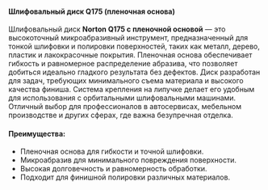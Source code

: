#### Шлифовальный диск Q175 (пленочная основа)

Шлифовальный диск **Norton Q175 с пленочной основой** — это высокоточный микроабразивный инструмент, предназначенный для тонкой шлифовки и полировки поверхностей, таких как металл, дерево, пластик и лакокрасочные покрытия. Пленочная основа обеспечивает гибкость и равномерное распределение абразива, что позволяет добиться идеально гладкого результата без дефектов. Диск разработан для задач, требующих минимального съема материала и высокого качества финиша. Система крепления на липучке делает его удобным для использования с орбитальными шлифовальными машинами. Отличный выбор для профессионалов в автосервисах, мебельном производстве и других сферах, где важна безупречная отделка.

#### Преимущества:

- Пленочная основа для гибкости и точной шлифовки.
- Микроабразив для минимального повреждения поверхности.
- Высокая долговечность и равномерность обработки.
- Подходит для финишной полировки различных материалов.
